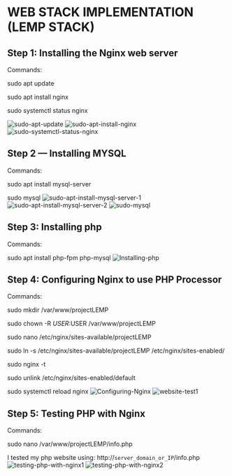 # WEB STACK IMPLEMENTATION (LEMP STACK)
## Step 1: Installing the Nginx web server
Commands:

sudo apt update

sudo apt install nginx

sudo systemctl status nginx

![sudo-apt-update](https://user-images.githubusercontent.com/111616140/209610136-d013cc76-8c62-49a8-a606-7a17ec6589de.png)
![sudo-apt-install-nginx](https://user-images.githubusercontent.com/111616140/209610245-f1cbe912-233f-4bcc-b982-baf37a067cf0.png)
![sudo-systemctl-status-nginx](https://user-images.githubusercontent.com/111616140/209610316-174359ef-d982-417e-ac6f-2986951546b1.png)
## Step 2 — Installing MYSQL

Commands:

sudo apt install mysql-server

sudo mysql
![sudo-apt-install-mysql-server-1](https://user-images.githubusercontent.com/111616140/209611228-1499238e-95b2-4242-bd38-cc47a977d702.png)
![sudo-apt-install-mysql-server-2](https://user-images.githubusercontent.com/111616140/209611246-e5740e22-94aa-4037-97b7-9b9c875ca548.png)
![sudo-mysql](https://user-images.githubusercontent.com/111616140/209611264-77e30767-a8ff-4ce9-8b85-44400ac7c762.jpg)
## Step 3: Installing php

Commands:

sudo apt install php-fpm php-mysql
![Installing-php](https://user-images.githubusercontent.com/111616140/209612120-d99976f9-1f6a-4c2b-b69f-63cc8e6ede28.jpg)
## Step 4: Configuring Nginx to use PHP Processor

Commands:

sudo mkdir /var/www/projectLEMP

sudo chown -R $USER:$USER /var/www/projectLEMP

sudo nano /etc/nginx/sites-available/projectLEMP

sudo ln -s /etc/nginx/sites-available/projectLEMP /etc/nginx/sites-enabled/

sudo nginx -t

sudo unlink /etc/nginx/sites-enabled/default

sudo systemctl reload nginx
![Configuring-Nginx](https://user-images.githubusercontent.com/111616140/209766306-da1f6485-cf7a-4aba-ab08-5cedcd7618eb.jpg)
![website-test1](https://user-images.githubusercontent.com/111616140/210191478-8afdecaf-b080-4a64-be01-9d7a2c7bc271.jpg)
## Step 5: Testing PHP with Nginx

Commands:

sudo nano /var/www/projectLEMP/info.php

I tested my php website using: http://`server_domain_or_IP`/info.php
![testing-php-with-nginx1](https://user-images.githubusercontent.com/111616140/209767962-46fddf73-c2c2-45f2-a6b1-0beaecfcea69.jpg)
![testing-php-with-nginx2](https://user-images.githubusercontent.com/111616140/209767973-33c3a219-1100-450d-8d93-b5107703d280.jpg)

